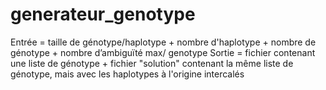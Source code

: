 generateur_genotype
===================

Entrée = taille de génotype/haplotype + nombre d'haplotype + nombre de génotype + nombre d’ambiguïté max/ genotype Sortie = fichier contenant une liste de génotype + fichier "solution" contenant la même liste de génotype, mais avec les haplotypes à l'origine intercalés
